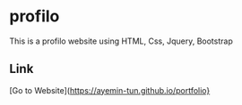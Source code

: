 # profilo

This is a profilo website using HTML, Css, Jquery, Bootstrap

 ## Link

 [Go to Website](https://ayemin-tun.github.io/portfolio}



